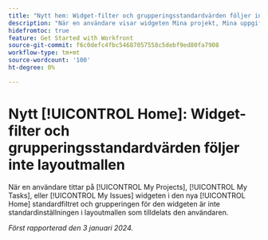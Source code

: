 ```yaml
---
title: "Nytt hem: Widget-filter och grupperingsstandardvärden följer inte layoutmallen"
description: "När en användare visar widgeten Mina projekt, Mina uppgifter eller Mina problem i den nya hemupplevelsen är standardfiltret och standardgrupperingen för den widgeten inte standardinställningen i layoutmallen som tilldelats den användaren."
hidefromtoc: true
feature: Get Started with Workfront
source-git-commit: f6c0defc4fbc54687057558c5debf9ed80fa7908
workflow-type: tm+mt
source-wordcount: '100'
ht-degree: 0%

---
```



# Nytt [!UICONTROL Home]: Widget-filter och grupperingsstandardvärden följer inte layoutmallen

När en användare tittar på [!UICONTROL My Projects], [!UICONTROL My Tasks], eller [!UICONTROL My Issues] widgeten i den nya [!UICONTROL Home] standardfiltret och grupperingen för den widgeten är inte standardinställningen i layoutmallen som tilldelats den användaren.

_Först rapporterad den 3 januari 2024._
